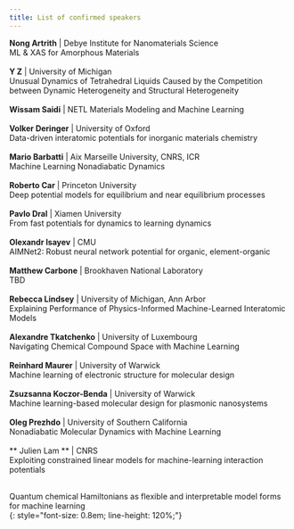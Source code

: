 ```yaml
---
title: List of confirmed speakers
---
```


<!-- <object data="/assets/speakers - Sheet1.pdf" width="100%" height="100%" type='application/pdf'></object>
 -->

 <!-- <style>
  .small {
    font-size: 0.7em;
    color: red;
  }
</style> -->


**Nong Artrith**  | Debye Institute for Nanomaterials Science    
ML & XAS for Amorphous Materials     
<br>
**Y	Z** | University of Michigan    
Unusual Dynamics of Tetrahedral Liquids Caused by the Competition between Dynamic Heterogeneity and Structural Heterogeneity    
<br> 
**Wissam Saidi** | NETL
Materials Modeling and Machine Learning    
<br>
**Volker	Deringer** | University of Oxford    
Data-driven interatomic potentials for inorganic materials chemistry      
<br>
**Mario	Barbatti** | Aix Marseille University, CNRS, ICR      
Machine Learning Nonadiabatic Dynamics        
<br>
**Roberto	Car** | Princeton University      
Deep potential models for equilibrium and near equilibrium processes      
<br>
**Pavlo Dral** | Xiamen University      
From fast potentials for dynamics to learning dynamics    
<br> 
**Olexandr Isayev** | CMU      
AIMNet2: Robust neural network potential for organic, element-organic     
<br>
**Matthew Carbone**    | Brookhaven National Laboratory    
TBD    
<br>
**Rebecca Lindsey**    | University of Michigan, Ann Arbor    
Explaining Performance of Physics-Informed Machine-Learned Interatomic Models     
<br>
**Alexandre Tkatchenko**    | University of Luxembourg     
Navigating Chemical Compound Space with Machine Learning        
<br>
**Reinhard	Maurer**     | University of Warwick       
Machine learning of electronic structure for molecular design     
<br>
**Zsuzsanna Koczor-Benda**     | University of Warwick     
Machine learning-based molecular design for plasmonic nanosystems       
<br>
**Oleg Prezhdo**     | University of Southern California    
Nonadiabatic Molecular Dynamics with Machine Learning       
<br>
** Julien	Lam **  | CNRS   
Exploiting constrained linear models for machine-learning interaction potentials    
<br>

Quantum chemical Hamiltonians as flexible and interpretable model forms for machine learning    
{: style="font-size: 0.8em; line-height: 120%;"}
